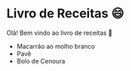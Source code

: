 # Livro de Receitas :smile:

Olá! Bem vindo ao livro de receitas :dancer:

- Macarrão ao molho branco
- Pavê
- Bolo de Cenoura

